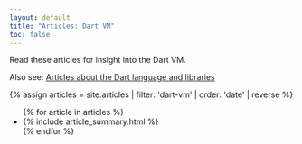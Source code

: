 ```yaml
---
layout: default
title: "Articles: Dart VM"
toc: false
---
```


Read these articles for insight into the Dart VM.

Also see: [Articles about the Dart language and libraries](/articles/)

<div class="break-80">
  {% assign articles = site.articles | filter: 'dart-vm' | order: 'date' | reverse %}
  <ul class="nav-list">
    {% for article in articles %}
      <li>{% include article_summary.html %}</li>
    {% endfor %}
  </ul>
</div>
